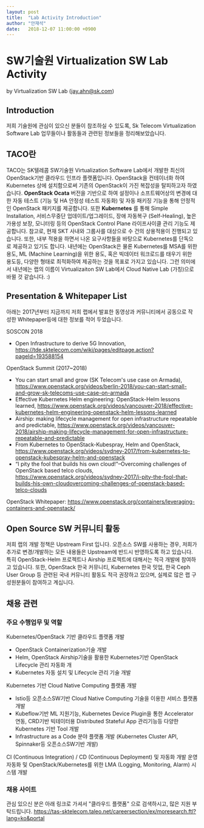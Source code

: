 ```yaml
---
layout: post
title:  "Lab Activity Introduction"
author: "안재석"
date:   2018-12-07 11:00:00 +0900
---
```

# SW기술원 Virtualization SW Lab Activity 
by Virtualization SW Lab (jay.ahn@sk.com)

## Introduction
저희 기술원에 관심이 있으신 분들이 참조하실 수 있도록, Sk Telecom Virtualization Software Lab 업무들이나 활동들과 관련된 정보들을 정리해보았습니다.

## TACO란
TACO는 SK텔레콤 SW기술원 Virtualization Software Lab에서 개발한 최신의 OpenStack기반 클라우드 인프라 플랫폼입니다. OpenStack을 컨테이너화 하여 Kubernetes 상에 설치함으로써 기존의 OpenStack이 가진 복잡성을 탈피하고자 하였습니다. **OpenStack Ocata** 버전을 기반으로 하여 설정이나 소프트웨어상의 변경에 대한 자동 테스트 (기능 및 HA 안정성 테스트 자동화) 및 자동 패키징 기능을 통해 안정적인 OpenStack 패키지를 제공합니다. 또한 **Kubernetes** 를 통해 Simple Installation, 서비스무중단 업데이트/업그레이드, 장애 자동복구 (Self-Healing), 높은 가용성 보장, 모니터링 등의 OpenStack Control Plane 라이프사이클 관리 기능도 제공합니다. 참고로, 현재 SKT 사내와 그룹사를 대상으로 수 건의 상용적용이 진행되고 있습니다. 또한, 내부 적용을 하면서 나온 요구사항들을 바탕으로 Kubernetes를 단독으로 제공하고 있기도 합니다. 내년에는 OpenStack은 물론 Kubernetes를 MSA를 위한 용도, ML (Machine Learning)을 위한 용도, 혹은 빅데이터 워크로드를 태우기 위한 용도등, 다양한 형태로 최적화하여 제공하는 것을 목표로 가지고 있습니다. 그런 의미에서 내년에는 랩의 이름이 Virtualizaiton SW Lab에서 Cloud Native Lab (가칭)으로 바뀔 것 같습니다. :)

## Presentation & Whitepaper List
아래는 2017년부터 지금까지 저희 랩에서 발표한 동영상과 커뮤니티에서 공동으로 작성한 Whitepaper등에 대한 정보를 적어 두었습니다. 

SOSCON 2018
 - Open Infrastructure to derive 5G Innovation, <https://tde.sktelecom.com/wiki/pages/editpage.action?pageId=193588154>

OpenStack Summit (2017~2018) 
 - You can start small and grow (SK Telecom's use case on Armada), <https://www.openstack.org/videos/berlin-2018/you-can-start-small-and-grow-sk-telecoms-use-case-on-armada>
 - Effective Kubernetes Helm engineering: OpenStack-Helm lessons learned, <https://www.openstack.org/videos/vancouver-2018/effective-kubernetes-helm-engineering-openstack-helm-lessons-learned>
 - Airship: making lifecycle management for open infrastructure repeatable and predictable, <https://www.openstack.org/videos/vancouver-2018/airship-making-lifecycle-management-for-open-infrastructure-repeatable-and-predictable>
 - From Kubernetes to OpenStack-Kubespray, Helm and OpenStack, <https://www.openstack.org/videos/sydney-2017/from-kubernetes-to-openstack-kubespray-helm-and-openstack>
 - “I pity the fool that builds his own cloud!”–Overcoming challenges of OpenStack based telco clouds, <https://www.openstack.org/videos/sydney-2017/i-pity-the-fool-that-builds-his-own-cloudovercoming-challenges-of-openstack-based-telco-clouds>

OpenStack Whitepaper: <https://www.openstack.org/containers/leveraging-containers-and-openstack/>

## Open Source SW 커뮤니티 활동 
저희 랩의 개발 정책은 Upstream First 입니다. 오픈소스 SW를 사용하는 경우, 저희가 추가로 변경/개발하는 모든 내용들은 Upstream에 반드시 반영하도록 하고 있습니다. 특히 OpenStack-Helm 프로젝트나 Airship 프로젝트에 대해서는 적극 개발에 참여하고 있습니다. 또한, OpenStack 한국 커뮤니티, Kubernetes 한국 밋업, 한국 Ceph User Group 등 관련된 국내 커뮤니티 활동도 적극 권장하고 있으며, 실제로 많은 랩 구성원분들이 참여하고 계십니다.

## 채용 관련 
### 주요 수행업무 및 역할
Kubernetes/OpenStack 기반 클라우드 플랫폼 개발
 - OpenStack Containerization기술 개발
 - Helm, OpenStack Airship기술을 활용한 Kubernetes기반 OpenStack Lifecycle 관리 자동화 개
 - Kubernetes 자동 설치 및 Lifecycle 관리 기술 개발

Kubernetes 기반 Cloud Native Computing 플랫폼 개발
 - Istio등 오픈소스SW기반 Cloud Native Computing 기술을 이용한 서비스 플랫폼 개발
 - Kubeflow기반 ML 지원기능, Kubernetes Device Plugin을 통한 Accelerator연동, CRD기반 빅테이터용 Distributed Stateful App 관리기능등 다양한 Kubernetes 기반 Tool 개발
 - Infrastructure as a Code 분야 플랫폼 개발 (Kubernetes Cluster API, Spinnaker등 오픈소스SW기반 개발)

CI (Continuous Integration) / CD (Continuous Deployment) 및 자동화 개발
운영 자동화 및 OpenStack/Kubernetes를 위한 LMA (Logging, Monitoring, Alarm) 시스템 개발

### 채용 사이트 
관심 있으신 분은 아래 링크로 가셔서 "클라우드 플랫폼" 으로 검색하시고, 많은 지원 부탁드립니다.
<https://tas-sktelecom.taleo.net/careersection/ex/moresearch.ftl?lang=ko&portal>